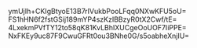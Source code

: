ymUjIh+CKIgBtyoE13B7rIVukbPooLFqq0NXwKFU5oU=
FS1hHN6f2fstGSij189mYP4szKzIBBzyR0tX2Cwf/tE=
4LxekmPVfTY12to58qK81KvLBhIXUCgeOoUOF7IiPPE=
NxFKEy9uc87F9CwuGFRt0ou3BNhe0G/s5oabheXnjIU=
